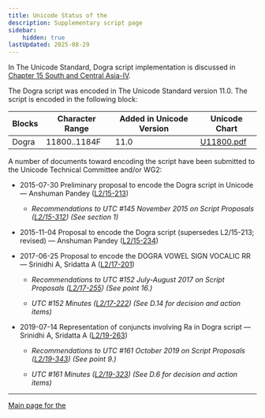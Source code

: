 ```yaml
---
title: Unicode Status of the 
description: Supplementary script page
sidebar:
    hidden: true
lastUpdated: 2025-08-29
---
```


In The Unicode Standard, Dogra script implementation is discussed in [Chapter 15 South and Central Asia-IV](http://www.unicode.org/versions/latest/ch15.pdf).

[comment]: # (end of intro)

[comment]: # (start of blocks)

The Dogra script was encoded in The Unicode Standard version 11.0. The script is encoded in the following block:

| Blocks | Character Range | Added in Unicode Version | Unicode Chart |
| ------ | --------------- | ------------------------ | ------------- |
| Dogra | 11800..1184F | 11.0 | [U11800.pdf](http://www.unicode.org/charts/PDF/U11800.pdf) |

[comment]: # (end of blocks)

[comment]: # (start of chars)

[comment]: # (end of chars)

[comment]: # (start of rest)

A number of documents toward encoding the script have been submitted to the Unicode Technical Committee and/or WG2:

- 2015-07-30 Preliminary proposal to encode the Dogra script in Unicode — Anshuman Pandey ([L2/15-213](http://www.unicode.org/cgi-bin/GetMatchingDocs.pl?L2/15-213))

  - _Recommendations to UTC #145 November 2015 on Script Proposals ([L2/15-312](http://www.unicode.org/cgi-bin/GetMatchingDocs.pl?L2/15-312)) (See section 1)_

- 2015-11-04 Proposal to encode the Dogra script (supersedes L2/15-213; revised) — Anshuman Pandey ([L2/15-234](http://www.unicode.org/cgi-bin/GetMatchingDocs.pl?L2/15-234))

- 2017-06-25 Proposal to encode the DOGRA VOWEL SIGN VOCALIC RR — Srinidhi A, Sridatta A ([L2/17-201](http://www.unicode.org/cgi-bin/GetMatchingDocs.pl?L2/17-201))

  - _Recommendations to UTC #152 July-August 2017 on Script Proposals ([L2/17-255](http://www.unicode.org/cgi-bin/GetMatchingDocs.pl?L2/17-255)) (See point 16.)_

  - _UTC #152 Minutes ([L2/17-222](http://www.unicode.org/L2/L2017/17222.htm)) (See D.14 for decision and action items)_

- 2019-07-14 Representation of conjuncts involving Ra in Dogra script — Srinidhi A, Sridatta A ([L2/19-263](http://www.unicode.org/cgi-bin/GetMatchingDocs.pl?L2/19-263))

  - _Recommendations to UTC #161 October 2019 on Script Proposals ([L2/19-343](http://www.unicode.org/L2/L2019/19343-script-adhoc-recs.pdf)) (See point 9.)_

  - _UTC #161 Minutes ([L2/19-323](https://www.unicode.org/L2/L2019/19323.htm)) (See D.6 for decision and action items)_



<hr/>

[Main page for the ](/scrlang/scripts/dogr)

